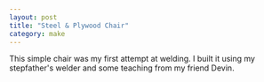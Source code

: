 ```yaml
---
layout: post
title: "Steel & Plywood Chair"
category: make
---
```


This simple chair was my first attempt at welding. I built it using my stepfather's welder and some teaching from my friend Devin.
